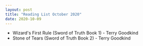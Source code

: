 ```yaml
---
layout: post
title: "Reading List October 2020"
date: 2020-10-09
---
```

* Wizard's First Rule (Sword of Truth Book 1) - Terry Goodkind
* Stone of Tears (Sword of Truth Book 2) - Terry Goodkind
